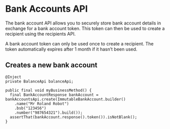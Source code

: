 # Bank Accounts API

The bank account API allows you to securely store bank account details in exchange for a bank account token. This token can then be used to create a recipient using the recipients API.

A bank account token can only be used once to create a recipient. The token automatically expires after 1 month if it hasn’t been used.

## Creates a new bank account

```
@Inject
private BalanceApi balanceApi;

public final void myBusinessMethod() {
  final BankAccountResponse bankAccount = bankAccountsApi.create(ImmutableBankAccount.builder()
    .name("Mr Roland Robot")
    .bsb("123456")
    .number("987654321").build());
  assertThat(bankAccount.response().token()).isNotBlank();
}
```
